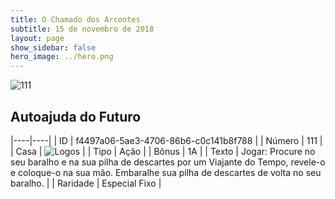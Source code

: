 ```yaml
---
title: O Chamado dos Arcontes
subtitle: 15 de novembro de 2018
layout: page
show_sidebar: false
hero_image: ../hero.png
---
```


![111](https://cdn.keyforgegame.com/media/card_front/pt/341_111_5WMP36R2MHF_pt.png)

## Autoajuda do Futuro

|----|----|
| ID | f4497a06-5ae3-4706-86b6-c0c141b8f788 |
| Número | 111 |
| Casa | ![Logos](https://archonarcana.com/images/thumb/c/ce/Logos.png/22px-Logos.png "Logos") |
| Tipo | Ação |
| Bônus | 1A |
| Texto | Jogar: Procure no seu baralho e na sua pilha de descartes por um Viajante do Tempo, revele-o e coloque-o na sua mão.  Embaralhe sua pilha de descartes de volta no seu baralho. |
| Raridade | Especial Fixo |
